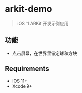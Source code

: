 #  arkit-demo
> iOS 11 ARKit 开发示例应用
## 功能
* 点击屏幕，在世界里锚定球和方块

## Requirements
* iOS 11+
* Xcode 9+


